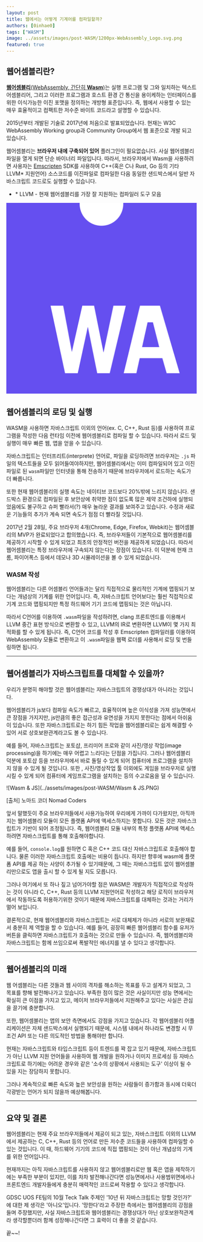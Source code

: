 ```yaml
---
layout: post
title: 웹에서는 어떻게 기계어를 컴파일할까?
authors: [0inhae0]
tags: ["WASM"]
image: ../assets/images/post-WASM/1200px-WebAssembly_Logo.svg.png
featured: true
---
```


## 웹어셈블리란?

[**웹어셈블리**(WebAssembly, 간단히 **Wasm**)](https://webassembly.org/)는 실행 프로그램 및 그와 일치하는 텍스트 어셈블리어, 그리고 이러한 프로그램과 호스트 환경 간 통신을 용이케하는 인터페이스를 위한 이식가능한 이진 포맷을 정의하는 개방형 표준입니다. 즉, 웹에서 사용할 수 있는 매우 효율적이고 컴팩트한 저수준 바이트 코드라고 설명할 수 있습니다.

2015년부터 개발된 기술로 2017년에 처음으로 발표되었습니다. 현재는 W3C WebAssembly Working group과 Community Group에서 웹 표준으로 개발 되고 있습니다.

웹어셈블리는 **브라우저 내에 구축되어 있어** 플러그인이 필요없습니다. 사실 웹어셈블리 파일을 열게 되면 단순 바이너리 파일입니다. 따라서, 브라우저에서 Wasm을 사용하려면 사용자는 [Emscripten](https://kripken.github.io/emscripten-site/) SDK를 사용하여 C++(혹은 C나 Rust, Go 등의 기타 LLVM* 지원언어) 소스코드를 이진파일로 컴파일한 다음 동일한 샌드박스에서 일반 자바스크립트 코드로도 실행할 수 있습니다.

* \* LLVM - 현재 웹어셈블리를 가장 잘 지원하는 컴파일러 도구 모음 

![1200px-WebAssembly_Logo.svg](../assets/images/post-WASM/1200px-WebAssembly_Logo.svg.png)  

## 웹어셈블리의 로딩 및 실행

WASM을 사용하면 자바스크립트 이외의 언어(ex. C, C++, Rust 등)를 사용하여 프로그램을 작성한 다음 런타임 이전에 웹어셈블리로 컴파일 할 수 있습니다. 따라서 로드 및 실행이 매우 빠른 웹, 앱을 얻을 수 있습니다.

자바스크립트는 인터프리트(interprete) 언어로, 파일을 로딩하려면 브라우저는 `.js` 파일의 텍스트들을 모두 읽어들여야하지만, 웹어셈블리에서는 이미 컴파일되어 있고 이진파일로 된 `wasm`파일만 인터넷을 통해 전송하기 때문에 브라우저에서 로드하는 속도가 더 빠릅니다. 

또한 현재 웹어셈블리의 실행 속도는 네이티브 코드보다 20%밖에 느리지 않습니다. 샌드박스 환경으로 컴파일된 후 보안상에 취약한 점이 없도록 많은 제약 조건하에 실행되었음에도 불구하고 슈퍼 빨라서(?) 매우 놀라운 결과를 보여주고 있습니다. 수정과 새로운 기능들의 추가가 계속 되면 속도가 점점 더 빨라질 것입니다.

2017년 2월 28일, 주요 브라우저 4개(Chrome, Edge, Firefox, Webkit)는 웹어셈블리의 MVP가 완료되었다고 합의했습니다. 즉, 브라우저들이 기본적으로 웹어셈블리를 제공하기 시작할 수 있게 되었고 최초의 안정적인 버전을 제공하게 되었습니다. 따라서 웹어셈블리는 특정 브라우저에 구속되지 않는다는 장점이 있습니다. 이 덕분에 현재 크롬, 파이어폭스 등에서 데모나 3D 시뮬레이션을 볼 수 있게 되었습니다.  

### WASM 작성

웹어셈블리는 다른 어셈블리 언어들과는 달리 직접적으로 물리적인 기계에 맵핑되기 보다는 개념상의 기계를 위한 언어입니다. 즉, 자바스크립트 언어보다는 훨씬 직접적으로 기계 코드와 맵핑되지만 특정 하드웨어 기기 코드에 맵핑되는 것은 아닙니다.

따라서 C언어를 이용하여  `.wasm`파일을 작성하려면, clang 프론트엔드를 이용해서 LLVM 중간 표현 방식으로 변환할 수 있고, LLVM의 IR로 변환하면 LLVM이 몇 가지 최적화를 할 수 있게 됩니다. 즉, C언어 코드를 작성 후 Emscripten 컴파일러를 이용하여 WebAssembly 모듈로 변환하고 이 `.wasm`파일을 웹팩 로더를 사용해서 로딩 및 번들링하면 됩니다.

---

## 웹어셈블리가 자바스크립트를 대체할 수 있을까?

우리가 분명히 해야할 것은 웹어셈블리는 자바스크립트의 경쟁상대가 아니라는 것입니다.

웹어셈블리가 js보다 컴파일 속도가 빠르고, 효율적이며 높은 이식성을 가져 성능면에서 큰 장점을 가지지만, js만큼의 좋은 접근성과 유연성을 가지지 못한다는 점에서 아쉬움이 있습니다. 또한 자바스크립트로는 하기 힘든 작업을 웹어셈블리로는 쉽게 해결할 수 있어 서로 상호보완관계라고도 볼 수 있습니다.

예를 들어, 자바스크립트는 포토샵, 프리미어 프로와 같이 사진/영상 작업(image processing)을 하기에는 매우 어렵고 느리다는 단점을 가집니다. 그러나 웹어셈블리 덕분에 포토샵 등을 브라우저에서 바로 돌릴 수 있게 되어 컴퓨터에 프로그램을 설치하지 않을 수 있게 될 것입니다. 또한 , 사진/영상작업 툴 이외에도 게임을 브라우저로 실행시킬 수 있게 되어 컴퓨터에 게임프로그램을 설치하는 등의 수고로움을 덜 수 있습니다.

![Wasm & JS](../assets/images/post-WASM/Wasm & JS.PNG)

[출처] 노마드 코더 Nomad Coders

앞서 말했듯이 주요 브라우저들에서 사용가능하여 우리에게 가까이 다가왔지만, 아직까지는 웹어셈블리 모듈이 모든 플랫폼 API에 액세스하지는 못합니다. 모든 것은 자바스크립트가 기반이 되어 조정됩니다. 즉, 웹어셈블리 모듈 내부의 특정 플랫폼 API에 액세스하려면 자바스크립트를 통해 호출해야합니다.

예를 들어, `console.log`를 원하면 C 혹은 C++ 코드 대신 자바스크립트로 호출해야 합니다. 물론 이러한 자바스크립트 호출에는 비용이 듭니다. 하지만 향후에 wasm에 플랫폼 API를 제공 하는 사양이 추가될 수 있기때문에, 그 때는 자바스크립트 없이 웹어셈블리만으로도 앱을 출시 할 수 있게 될 지도 모릅니다.

그러나 여기에서 또 하나 짚고 넘어가야할 점은 WASM은 개발자가 직접적으로 작성하는 것이 아니라 C, C++, Rust 등의 LLVM 지원언어로 작성하고 해당 로직이 브라우저에서 작동하도록 허용하기위한 것이기 때문에 자바스크립트를 대체하는 것과는 거리가 멀어 보입니다.

결론적으로, 현재 웹어셈블리와 자바스크립트는 서로 대체제가 아니라 서로의 보완재로서 충분히 제 역할을 할 수 있습니다. 예를 들어, 굉장히 빠른 웹어셈블리 함수를 유저가 버튼을 클릭하면 자바스크립트가 호출하는 것으로 만들 수 있습니다. 즉, 웹어셈블리와 자바스크립트는 함께 쓰임으로써 폭발적인 에너지를 낼 수 있다고 생각합니다.

---

## 웹어셈블리의 미래

웹 어셈블리는 다른 것들과 웹 사이의 격차를 해소하는 목표를 두고 설계가 되었고, 그 목표를 향해 발전해나가고 있습니다. 부족한 점이 많은 것은 사실이지만 성능 면에서는 확실히 큰 이점을 가지고 있고, 메이저 브라우저들에서 지원해주고 있다는 사실은 관심을 끌기에 충분합니다.

또한, 웹어셈블리는 앱의 보안 측면에서도 강점을 가지고 있습니다. 각 웹어셈블리 어플리케이션은 자체 샌드박스에서 실행되기 때문에, 시스템 내에서 하나라도 변경할 시 무조건 API 또는 다른 의도적인 방법을 통해야만 합니다. 

현재는 자바스크립트와 타입스크립트 등이 트렌드를 꽉 잡고 있기 때문에, 자바스크립트가 아닌 LLVM 지원 언어들을 사용하여 웹 개발을 원하거나 이미지 프로세싱 등 자바스크립트로 하기에는 어려운 경우와 같은 '소수의 상황에서 사용되는 도구' 이상이 될 수 있을 지는 장담하지 못합니다.

그러나 계속적으로 빠른 속도와 높은 보안성을 원하는 사람들이 증가함과 동시에 더욱더 각광받는 언어가 되지 않을까 예상해봅니다.

---

## 요약 및 결론

웹어셈블리는 현재 주요 브라우저들에서 제공이 되고 있는, 자바스크립트 이외의 LLVM에서 제공하는 C, C++, Rust 등의 언어로 만든 저수준 코드들을 사용하여 컴파일할 수 있는 것입니다. 이 때, 하드웨어 기기의 코드에 직접 맵핑되는 것이 아닌 개념상의 기계를 위한 언어입니다. 

현재까지는 아직 자바스크립트를 사용하지 않고 웹어셈블리로만 웹 혹은 앱을 제작하기에는 부족한 부분이 있지만, 이를 차차 발전해나간다면 성능면에서나 사용범위면에서나 프론트엔드 개발자들에게 충분히 매력적인  코드로써 작용할 수 있다고 생각합니다.

GDSC UOS FE팀의 10월 Teck Talk 주제인 '10년 뒤 자바스크립트는 망할 것인가?' 에 대한 제 생각은 '아니오'입니다. '망한다'라고 주장한 측에서는 웹어셈블리의 강점을 들며 주장했지만, 사실 자바스크립트와 웹어셈블리는 경쟁상대가 아닌 상호보완적관계라 생각할뿐더러 함께 성장해나간다면 그 효력이 더 좋을 것 같습니다.

끝~~!